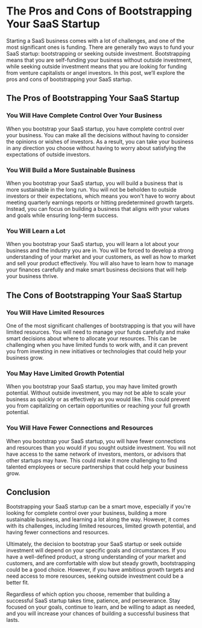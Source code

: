 # The Pros and Cons of Bootstrapping Your SaaS Startup

Starting a SaaS business comes with a lot of challenges, and one of the most significant ones is funding. There are generally two ways to fund your SaaS startup: bootstrapping or seeking outside investment. Bootstrapping means that you are self-funding your business without outside investment, while seeking outside investment means that you are looking for funding from venture capitalists or angel investors. In this post, we’ll explore the pros and cons of bootstrapping your SaaS startup.

## The Pros of Bootstrapping Your SaaS Startup

### You Will Have Complete Control Over Your Business

When you bootstrap your SaaS startup, you have complete control over your business. You can make all the decisions without having to consider the opinions or wishes of investors. As a result, you can take your business in any direction you choose without having to worry about satisfying the expectations of outside investors.

### You Will Build a More Sustainable Business 

When you bootstrap your SaaS startup, you will build a business that is more sustainable in the long run. You will not be beholden to outside investors or their expectations, which means you won't have to worry about meeting quarterly earnings reports or hitting predetermined growth targets. Instead, you can focus on building a business that aligns with your values and goals while ensuring long-term success.

### You Will Learn a Lot

When you bootstrap your SaaS startup, you will learn a lot about your business and the industry you are in. You will be forced to develop a strong understanding of your market and your customers, as well as how to market and sell your product effectively. You will also have to learn how to manage your finances carefully and make smart business decisions that will help your business thrive.

## The Cons of Bootstrapping Your SaaS Startup

### You Will Have Limited Resources

One of the most significant challenges of bootstrapping is that you will have limited resources. You will need to manage your funds carefully and make smart decisions about where to allocate your resources. This can be challenging when you have limited funds to work with, and it can prevent you from investing in new initiatives or technologies that could help your business grow.

### You May Have Limited Growth Potential

When you bootstrap your SaaS startup, you may have limited growth potential. Without outside investment, you may not be able to scale your business as quickly or as effectively as you would like. This could prevent you from capitalizing on certain opportunities or reaching your full growth potential.

### You Will Have Fewer Connections and Resources

When you bootstrap your SaaS startup, you will have fewer connections and resources than you would if you sought outside investment. You will not have access to the same network of investors, mentors, or advisors that other startups may have. This could make it more challenging to find talented employees or secure partnerships that could help your business grow.

## Conclusion

Bootstrapping your SaaS startup can be a smart move, especially if you're looking for complete control over your business, building a more sustainable business, and learning a lot along the way. However, it comes with its challenges, including limited resources, limited growth potential, and having fewer connections and resources.

Ultimately, the decision to bootstrap your SaaS startup or seek outside investment will depend on your specific goals and circumstances. If you have a well-defined product, a strong understanding of your market and customers, and are comfortable with slow but steady growth, bootstrapping could be a good choice. However, if you have ambitious growth targets and need access to more resources, seeking outside investment could be a better fit.

Regardless of which option you choose, remember that building a successful SaaS startup takes time, patience, and perseverance. Stay focused on your goals, continue to learn, and be willing to adapt as needed, and you will increase your chances of building a successful business that lasts.